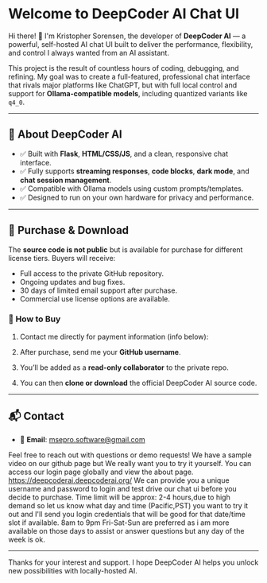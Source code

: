 # Welcome to DeepCoder AI Chat UI

Hi there! 👋 I'm Kristopher Sorensen, the developer of **DeepCoder AI** — a powerful, self-hosted AI chat UI built to deliver the performance, flexibility, and control I always wanted from an AI assistant.

This project is the result of countless hours of coding, debugging, and refining. My goal was to create a full-featured, professional chat interface that rivals major platforms like ChatGPT, but with full local control and support for **Ollama-compatible models**, including quantized variants like `q4_0`.

---

## 🌟 About DeepCoder AI

- ✅ Built with **Flask**, **HTML/CSS/JS**, and a clean, responsive chat interface.
- ✅ Fully supports **streaming responses**, **code blocks**, **dark mode**, and **chat session management**.
- ✅ Compatible with Ollama models using custom prompts/templates.
- ✅ Designed to run on your own hardware for privacy and performance.

---

## 💼 Purchase & Download

The **source code is not public** but is available for purchase for different license tiers. Buyers will receive:

- Full access to the private GitHub repository.
- Ongoing updates and bug fixes.
- 30 days of limited email support after purchase.
- Commercial use license options are available.

### 🔐 How to Buy

1. Contact me directly for payment information (info below):

2. After purchase, send me your **GitHub username**.
3. You’ll be added as a **read-only collaborator** to the private repo.
4. You can then **clone or download** the official DeepCoder AI source code.

---

## 📬 Contact

- 📧 **Email**: msepro.software@gmail.com 


Feel free to reach out with questions or demo requests! We have a sample video on our github page but We really want you to try it yourself.
You can access our login page globally and view the about page. https://deepcoderai.deepcoderai.org/
We can provide you a unique username and password to login and test drive our chat ui before you decide to purchase. Time limit will be approx: 2-4 hours,due to high demand so let us know what day and time (Pacific,PST) you want to try it out and I'll send you login credentials that will be good for that date/time slot if available.
8am to 9pm Fri-Sat-Sun are preferred as i am more available on those days to assist or answer questions but any day of the week is ok.


---

Thanks for your interest and support. I hope DeepCoder AI helps you unlock new possibilities with locally-hosted AI.
